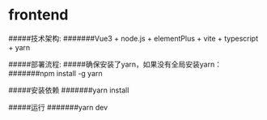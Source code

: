 # frontend

#####技术架构:
#######Vue3 + node.js + elementPlus + vite + typescript + yarn

#####部署流程:
#####确保安装了yarn，如果没有全局安装yarn：
#######npm install -g yarn

#####安装依赖
#######yarn install

#####运行
#######yarn dev
